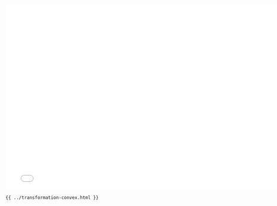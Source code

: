 <iframe src="/transformation-convex.html" width="770" height="500" frameBorder="0" seamless="seamless">
</iframe>

```html
{{ ../transformation-convex.html }}
```
